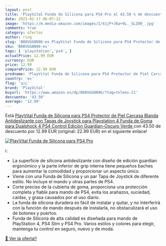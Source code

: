 ```yaml
---
layout: post
title: 'PlayVital Funda de Silicona para PS4 Pro al 43.50 % de descuento'
date: 2021-02-17 06:07:12
image: 'https://m.media-amazon.com/images/I/41jP+J6a+9L._SL200_.jpg'
comments: true
category: ofertas
author: ring
slug: 'B08VGG8N96-es PlayVital Funda de Silicona para PS4 Protector de Piel...'
sku: 'B08VGG8N96-es'
tags: [ 'playstation','ps4', ]
actualPrice: 12.99 EUR
currency: EUR
price: 12.99
comparePrice: 22.99 EUR
prodname: 'PlayVital Funda de Silicona para PS4 Protector de Piel Carcasa Blanda Antideslizante con Tapas de Joystick para Playstation 4 Funda de Goma para Dualshock 4 PS4 Control Edición Guardian-Oscuro Verde '
country: 'es'
flag: '🇪🇸'
brand: 'PlayVital'
buyurl: 'https://www.amazon.es/dp/B08VGG8N96/?tag=tolees-21'
descuento: '43.50'
average: '12.99'
---
```


Está [PlayVital Funda de Silicona para PS4 Protector de Piel Carcasa Blanda Antideslizante con Tapas de Joystick para Playstation 4 Funda de Goma para Dualshock 4 PS4 Control Edición Guardian-Oscuro Verde ](https://www.amazon.es/dp/B08VGG8N96/?tag=tolees-21) con 43.50 de descuento por 12.99 EUR (original: 22.99 EUR) en el siguiente enlace!

[![PlayVital Funda de Silicona para PS4 Pro](https://m.media-amazon.com/images/I/41jP+J6a+9L._SL200_.jpg)](https://www.amazon.es/dp/B08VGG8N96/?tag=tolees-21)

ℹ️:

- La superficie de silicona antideslizante con diseño de edición guardian ergonómico y la parte inferior de grip interna tiene pequeños baches para aumentar la comodidad y proporcionar un aspecto único.
- Viene con una Funda de Silicona y un par Tapa de Joystick de diferente estilo. No incluye el mando y otras partes de PS4.
- Corte preciso de la cubierta de goma, proporciona una protección completa y fiable para mando de PS4, evita los arañazos, suciedad, caídas, y grasa causados por el uso diario.
- La funda de silicona duradera es fácil de instalar y quitar, y no interferirá con la función de mando después de instalarla, no obstaculizará el uso de botones y puertos.
- Funda de Silicona de alta calidad es diseñada para mando de PlayStation 4, PS4 Slim y PS4 Pro. Varios estilos y colores para elegir, mantenga tu control en seguro, nuevo y de moda.

[🛒 Ver la oferta!!](https://www.amazon.es/dp/B08VGG8N96/?tag=tolees-21)
